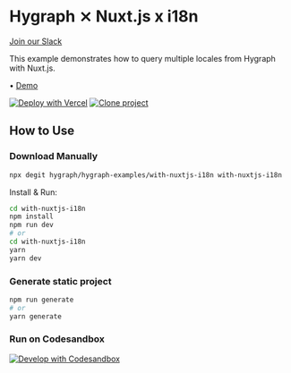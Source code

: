 # Hygraph ⨯ Nuxt.js x i18n

[Join our Slack](https://slack.hygraph.com)

This example demonstrates how to query multiple locales from Hygraph with Nuxt.js.

• [Demo](https://nuxtjs-i18n.withheadlesscms.com)

[![Deploy with Vercel](https://vercel.com/button)](https://vercel.com/import/project?template=hhttps://github.com/hygraph/hygraph-examples/tree/with-nuxtjs-i18n) [![Clone project](https://hygraph.com/button)](https://app.hygraph.com/clone/d59f610400c442f2b605a7a12225cc3d?name=Hygraph%20Demos)

## How to Use

### Download Manually

```bash
npx degit hygraph/hygraph-examples/with-nuxtjs-i18n with-nuxtjs-i18n
```

Install & Run:

```bash
cd with-nuxtjs-i18n
npm install
npm run dev
# or
cd with-nuxtjs-i18n
yarn
yarn dev
```

### Generate static project

```bash
npm run generate
# or
yarn generate
```

### Run on Codesandbox

[![Develop with Codesandbox](https://codesandbox.io/static/img/play-codesandbox.svg)](https://codesandbox.io/s/github/hygraph/hygraph-examples/tree/master/with-nuxtjs-i18n)
